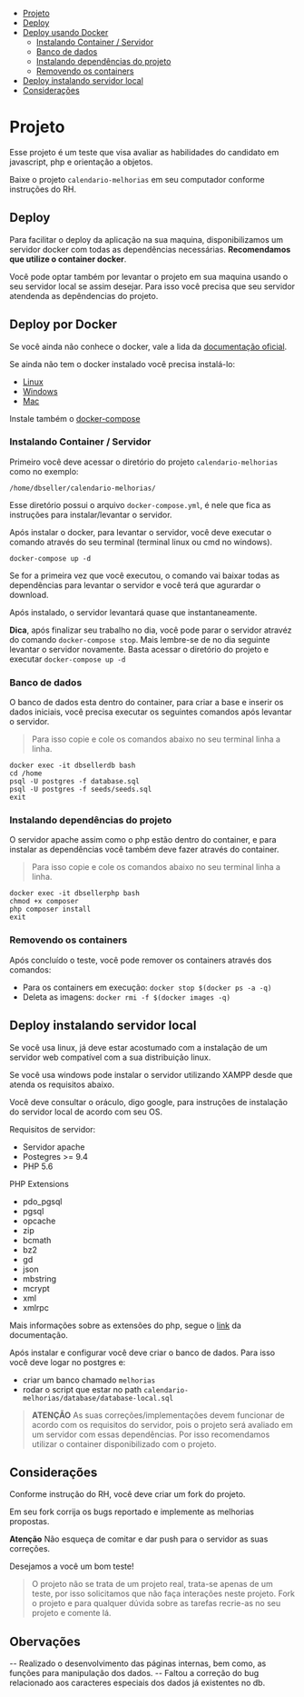 - [Projeto](#projeto)
- [Deploy](#Deploy) 
- [Deploy usando Docker](#deploy-docker)
    - [Instalando Container / Servidor](#docker-servidor-up)
    - [Banco de dados](#docker-banco)
    - [Instalando dependências do projeto](#docker-dependencias-projeto)
    - [Removendo os containers](#docker-remover)
- [Deploy instalando servidor local ](#deploy-local)
- [Considerações](#consideracoes)


# Projeto
Esse projeto é um teste que visa avaliar as habilidades do candidato em javascript, php e orientação a objetos.

Baixe o projeto `calendario-melhorias` em seu computador conforme instruções do RH.

## Deploy 

Para facilitar o deploy da aplicação na sua maquina, disponibilizamos um servidor docker com todas as dependências necessárias.
**Recomendamos que utilize o container docker**.

Você pode optar também por levantar o projeto em sua maquina usando o seu servidor local se assim desejar.
Para isso você precisa que seu servidor atendenda as depêndencias do projeto.

<div id='deploy-docker'/>

## Deploy por Docker
Se você ainda não conhece o docker, vale a lida da [documentação oficial](https://docs.docker.com/).

Se ainda não tem o docker instalado você precisa instalá-lo:
 - [Linux](https://docs.docker.com/engine/install/)
 - [Windows](https://docs.docker.com/docker-for-windows/install/)
 - [Mac](https://docs.docker.com/docker-for-mac/install/)

 Instale também o [docker-compose](https://docs.docker.com/compose/install/)

<div id='docker-servidor-up'/>

### Instalando Container / Servidor

Primeiro você deve acessar o diretório do projeto `calendario-melhorias` como no exemplo:
```
/home/dbseller/calendario-melhorias/
```

Esse diretório possui o arquivo `docker-compose.yml`, é nele que fica as instruções para instalar/levantar o servidor. 


Após instalar o docker, para levantar o servidor, você deve executar o comando através do seu terminal (terminal linux ou cmd no windows).

```shell
docker-compose up -d
```

Se for a primeira vez que você executou, o comando vai baixar todas as dependências para levantar o servidor e você terá que agurardar o download.

Após instalado, o servidor levantará quase que instantaneamente. 

**Dica**, após finalizar seu trabalho no dia, você pode parar o servidor atravéz do comando `docker-compose stop`. Mais lembre-se de no dia seguinte levantar o servidor novamente. Basta acessar o diretório do projeto e executar `docker-compose up -d`

<div id='docker-banco'/>

### Banco de dados
O banco de dados esta dentro do container, para criar a base e inserir os dados iniciais, você precisa executar os seguintes comandos após levantar o servidor.

> Para isso copie e cole os comandos abaixo no seu terminal linha a linha.

```shell
docker exec -it dbsellerdb bash
cd /home
psql -U postgres -f database.sql
psql -U postgres -f seeds/seeds.sql
exit
```

<div id='docker-dependencias-projeto'/>

### Instalando dependências do projeto
O servidor apache assim como o php estão dentro do container, e para instalar as dependências você também deve fazer através do container.

> Para isso copie e cole os comandos abaixo no seu terminal linha a linha.

```shell
docker exec -it dbsellerphp bash
chmod +x composer
php composer install
exit
```

<div id='docker-remover'/>

### Removendo os containers
Após concluído o teste, você pode remover os containers através dos comandos:

- Para os containers em execução: `docker stop $(docker ps -a -q)`
- Deleta as imagens: `docker rmi -f $(docker images -q)`

<div id='deploy-local'/>

## Deploy instalando servidor local 

Se você usa linux, já deve estar acostumado com a instalação de um servidor web compatível com a sua distribuição linux.

Se você usa windows pode instalar o servidor utilizando XAMPP desde que atenda os requisitos abaixo. 

Você deve consultar o oráculo, digo google, para instruções de instalação do servidor local de acordo com seu OS.

Requisitos de servidor: 

- Servidor apache
- Postegres >= 9.4  
- PHP 5.6

PHP Extensions
- pdo_pgsql
- pgsql
- opcache
- zip
- bcmath
- bz2
- gd
- json
- mbstring
- mcrypt
- xml
- xmlrpc

Mais informações sobre as extensões do php, segue o [link](https://www.php.net/manual/pt_BR/extensions.alphabetical.php) da documentação.


Após instalar e configurar você deve criar o banco de dados. 
Para isso você deve logar no postgres e:
- criar um banco chamado `melhorias`
- rodar o script que estar no path `calendario-melhorias/database/database-local.sql`


> **ATENÇÃO** As suas correções/implementações devem funcionar de acordo com os requisitos do servidor, pois o projeto será avaliado em um servidor com essas dependências. Por isso recomendamos utilizar o container disponibilizado com o projeto. 


<div id='consideracoes'/>

## Considerações
Conforme instrução do RH, você deve criar um fork do projeto.

Em seu fork corrija os bugs reportado e implemente as melhorias propostas.

**Atenção** Não esqueça de comitar e dar push para o servidor as suas correções.

Desejamos a você um bom teste!

> O projeto não se trata de um projeto real, trata-se apenas de um teste, por isso solicitamos que não faça interações neste projeto.
Fork o projeto e para qualquer dúvida sobre as tarefas recrie-as no seu projeto e comente lá.

## Obervações
-- Realizado o desenvolvimento das páginas internas, bem como, as funções para manipulação dos dados.
-- Faltou a correção do bug relacionado aos caracteres especiais dos dados já existentes no db.
